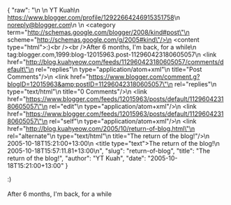 {
  "raw": "<entry>\n  <author>\n    <name>YT Kuah</name>\n    <uri>https://www.blogger.com/profile/12922664246915351758</uri>\n    <email>noreply@blogger.com</email>\n  </author>\n  <category term=\"http://schemas.google.com/blogger/2008/kind#post\"\n    scheme=\"http://schemas.google.com/g/2005#kind\"/>\n  <content type=\"html\">:)&lt;br /&gt;&lt;br /&gt;After 6 months, I'm back, for a while</content>\n  <id>tag:blogger.com,1999:blog-12015963.post-112960423180605057</id>\n  <link href=\"http://blog.kuahyeow.com/feeds/112960423180605057/comments/default\"\n    rel=\"replies\"\n    type=\"application/atom+xml\"\n    title=\"Post Comments\"/>\n  <link href=\"https://www.blogger.com/comment.g?blogID=12015963&amp;postID=112960423180605057\"\n    rel=\"replies\"\n    type=\"text/html\"\n    title=\"0 Comments\"/>\n  <link href=\"https://www.blogger.com/feeds/12015963/posts/default/112960423180605057\"\n    rel=\"edit\"\n    type=\"application/atom+xml\"/>\n  <link href=\"https://www.blogger.com/feeds/12015963/posts/default/112960423180605057\"\n    rel=\"self\"\n    type=\"application/atom+xml\"/>\n  <link href=\"http://blog.kuahyeow.com/2005/10/return-of-blog.html\"\n    rel=\"alternate\"\n    type=\"text/html\"\n    title=\"The return of the blog!\"/>\n  <published>2005-10-18T15:21:00+13:00</published>\n  <title type=\"text\">The return of the blog!</title>\n  <updated>2005-10-18T15:57:11.81+13:00</updated>\n</entry>",
  "slug": "return-of-blog",
  "title": "The return of the blog!",
  "author": "YT Kuah",
  "date": "2005-10-18T15:21:00+13:00"
}

:)<br /><br />After 6 months, I'm back, for a while